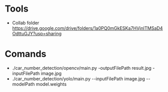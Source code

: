 # Tools

- Collab folder https://drive.google.com/drive/folders/1a0PQ0mGkESKa7HVjnITMSaD4OdttuGJY?usp=sharing

# Comands

- ./car_number_detection/opencv/main.py -outputFilePath result.jpg -inputFilePath image.jpg
- ./car_number_detection/yolo/main.py --inputFilePath image.jpg --modelPath model.weights
